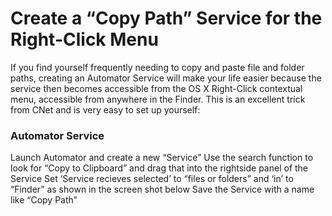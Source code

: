 # Create a “Copy Path” Service for the Right-Click Menu

If you find yourself frequently needing to copy and paste file and folder paths, creating an Automator Service will make your life easier because the service then becomes accessible from the OS X Right-Click contextual menu, accessible from anywhere in the Finder. This is an excellent trick from CNet and is very easy to set up yourself:

### Automator Service

Launch Automator and create a new “Service”
Use the search function to look for “Copy to Clipboard” and drag that into the rightside panel of the Service
Set ‘Service recieves selected’ to “files or folders” and ‘in’ to “Finder” as shown in the screen shot below
Save the Service with a name like “Copy Path”
